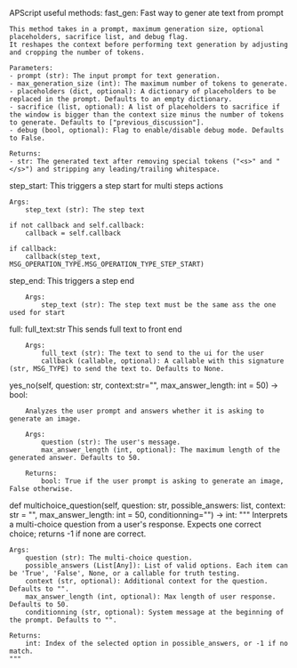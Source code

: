APScript useful methods:
fast_gen:
    Fast way to gener       ate text from prompt
    
    This method takes in a prompt, maximum generation size, optional placeholders, sacrifice list, and debug flag.
    It reshapes the context before performing text generation by adjusting and cropping the number of tokens.
    
    Parameters:
    - prompt (str): The input prompt for text generation.
    - max_generation_size (int): The maximum number of tokens to generate.
    - placeholders (dict, optional): A dictionary of placeholders to be replaced in the prompt. Defaults to an empty dictionary.
    - sacrifice (list, optional): A list of placeholders to sacrifice if the window is bigger than the context size minus the number of tokens to generate. Defaults to ["previous_discussion"].
    - debug (bool, optional): Flag to enable/disable debug mode. Defaults to False.
    
    Returns:
    - str: The generated text after removing special tokens ("<s>" and "</s>") and stripping any leading/trailing whitespace.

step_start:
    This triggers a step start for multi steps actions

    Args:
        step_text (str): The step text

    if not callback and self.callback:
        callback = self.callback

    if callback:
        callback(step_text, MSG_OPERATION_TYPE.MSG_OPERATION_TYPE_STEP_START)

step_end:
        This triggers a step end

        Args:
            step_text (str): The step text must be the same ass the one used for start

full:
        full_text:str
        This sends full text to front end

        Args:
            full_text (str): The text to send to the ui for the user
            callback (callable, optional): A callable with this signature (str, MSG_TYPE) to send the text to. Defaults to None.

yes_no(self, question: str, context:str="", max_answer_length: int = 50) -> bool:

        Analyzes the user prompt and answers whether it is asking to generate an image.

        Args:
            question (str): The user's message.
            max_answer_length (int, optional): The maximum length of the generated answer. Defaults to 50.

        Returns:
            bool: True if the user prompt is asking to generate an image, False otherwise.

def multichoice_question(self, question: str, possible_answers: list, context: str = "", max_answer_length: int = 50, conditionning="") -> int:
    """
    Interprets a multi-choice question from a user's response. Expects one correct choice; returns -1 if none are correct.

    Args:
        question (str): The multi-choice question.
        possible_answers (List[Any]): List of valid options. Each item can be 'True', 'False', None, or a callable for truth testing.
        context (str, optional): Additional context for the question. Defaults to "".
        max_answer_length (int, optional): Max length of user response. Defaults to 50.
        conditionning (str, optional): System message at the beginning of the prompt. Defaults to "".

    Returns:
        int: Index of the selected option in possible_answers, or -1 if no match.
    """